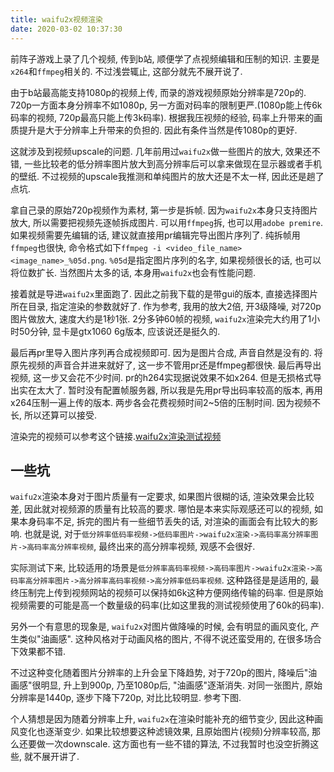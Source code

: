 ```yaml
---
title: waifu2x视频渲染
date: 2020-03-02 10:37:30
---
```


前阵子游戏上录了几个视频, 传到b站, 顺便学了点视频编辑和压制的知识. 主要是`x264`和`ffmpeg`相关的. 不过浅尝辄止, 这部分就先不展开说了.

由于b站最高能支持1080p的视频上传, 而录的游戏视频原始分辨率是720p的. 720p一方面本身分辨率不如1080p, 另一方面对码率的限制更严.(1080p能上传6k码率的视频, 720p最高只能上传3k码率). 根据我压视频的经验, 码率上升带来的画质提升是大于分辨率上升带来的负担的. 因此有条件当然是传1080p的更好.

这就涉及到视频upscale的问题. 几年前用过`waifu2x`做一些图片的放大, 效果还不错, 一些比较老的低分辨率图片放大到高分辨率后可以拿来做现在显示器或者手机的壁纸. 不过视频的upscale我推测和单纯图片的放大还是不太一样, 因此还是趟了点坑.

拿自己录的原始720p视频作为素材, 第一步是拆帧. 因为`waifu2x`本身只支持图片放大, 所以需要把视频先逐帧拆成图片. 可以用`ffmpeg`拆, 也可以用`adobe premire`. 如果视频需要先编辑的话, 建议就直接用pr编辑完导出图片序列了. 纯拆帧用`ffmpeg`也很快, 命令格式如下`ffmpeg -i <video_file_name> <image_name>_%05d.png`. `%05d`是指定图片序列的名字, 如果视频很长的话, 也可以将位数扩长. 当然图片太多的话, 本身用`waifu2x`也会有性能问题.

接着就是导进`waifu2x`里面跑了. 因此之前我下载的是带gui的版本, 直接选择图片所在目录, 指定渲染的参数就好了. 作为参考, 我用的放大2倍, 开3级降噪, 对720p图片做放大, 速度大约是1秒1张. 2分多钟60帧的视频,  `waifu2x`渲染完大约用了1小时50分钟, 显卡是gtx1060 6g版本, 应该说还是挺久的.

最后再pr里导入图片序列再合成视频即可. 因为是图片合成, 声音自然是没有的. 将原先视频的声音合并进来就好了, 这一步不管用pr还是ffmpeg都很快. 最后再导出视频, 这一步又会花不少时间. pr的h264实现据说效果不如x264. 但是无损格式导出实在太大了. 暂时没有配置帧服务器, 所以我是先用pr导出码率较高的版本, 再用x264压制一遍上传的版本. 两步各会花费视频时间2~5倍的压制时间. 因为视频不长, 所以还算可以接受.

渲染完的视频可以参考这个链接.[waifu2x渲染测试视频](https://www.bilibili.com/video/av92874251)

## 一些坑

`waifu2x`渲染本身对于图片质量有一定要求, 如果图片很糊的话, 渲染效果会比较差, 因此就对视频源的质量有比较高的要求. 哪怕是本来实际观感还可以的视频, 如果本身码率不足, 拆完的图片有一些细节丢失的话, 对渲染的画面会有比较大的影响. 也就是说, 对于`低分辨率低码率视频->低码率图片->waifu2x渲染->高码率高分辨率图片->高码率高分辨率视频`, 最终出来的高分辨率视频, 观感不会很好.

实际测试下来, 比较适用的场景是`低分辨率高码率视频->高码率图片->waifu2x渲染->高码率高分辨率图片->高分辨率高码率视频->高分辨率低码率视频`. 这种路径是是适用的, 最终压制完上传到视频网站的视频可以保持如6k这种方便网络传输的码率. 但是原始视频需要的可能是高一个数量级的码率(比如这里我的测试视频使用了60k的码率).

另外一个有意思的现象是, `waifu2x`对图片做降噪的时候, 会有明显的画风变化, 产生类似"油画感". 这种风格对于动画风格的图片, 不得不说还蛮受用的, 在很多场合下效果都不错.

不过这种变化随着图片分辨率的上升会呈下降趋势, 对于720p的图片, 降噪后"油画感"很明显, 升上到900p, 乃至1080p后, "油画感"逐渐消失. 对同一张图片, 原始分辨率是1440p, 逐步下降下720p, 对比比较明显. 参考下图.

个人猜想是因为随着分辨率上升, `waifu2x`在渲染时能补充的细节变少, 因此这种画风变化也逐渐变少. 如果比较想要这种滤镜效果, 且原始图片(视频)分辨率较高, 那么还要做一次downscale. 这方面也有一些不错的算法, 不过我暂时也没空折腾这些, 就不展开讲了.